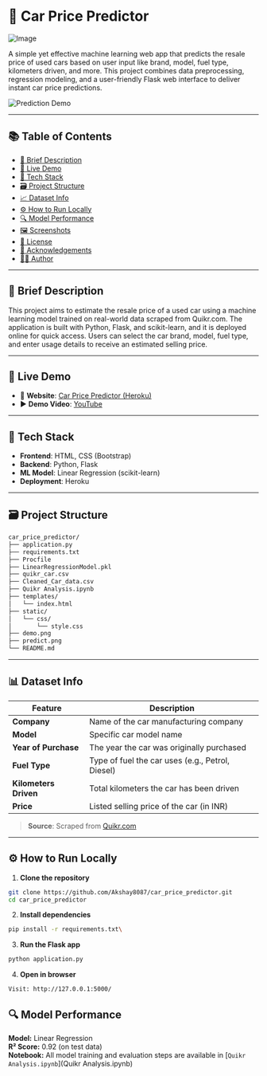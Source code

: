 # 🚗 Car Price Predictor
   
![Image](https://github.com/user-attachments/assets/b5414fd6-c37e-4961-8c5d-3a00e1e0d520)

A simple yet effective machine learning web app that predicts the resale price of used cars based on user input like brand, model, fuel type, kilometers driven, and more. This project combines data preprocessing, regression modeling, and a user-friendly Flask web interface to deliver instant car price predictions.

![Prediction Demo](predict.png)

---

## 📚 Table of Contents

- [📌 Brief Description](#-brief-description)
- [🚀 Live Demo](#-live-demo)
- [🧰 Tech Stack](#-tech-stack)
- [🗃️ Project Structure](#️-project-structure)
- [📈 Dataset Info](#-dataset-info)
- [⚙️ How to Run Locally](#️-how-to-run-locally)
- [🔍 Model Performance](#-model-performance)
- [🖼️ Screenshots](#️-screenshots)
- [📄 License](#-license)
- [🙌 Acknowledgements](#-acknowledgements)
- [👨‍💻 Author](#-author)

---

## 📌 Brief Description

This project aims to estimate the resale price of a used car using a machine learning model trained on real-world data scraped from Quikr.com. The application is built with Python, Flask, and scikit-learn, and it is deployed online for quick access. Users can select the car brand, model, fuel type, and enter usage details to receive an estimated selling price.

---

## 🚀 Live Demo

- 🔗 **Website**: [Car Price Predictor (Heroku)](https://car-price-price.herokuapp.com)
- ▶️ **Demo Video**: [YouTube](https://youtu.be/HEaFU68WAPM)

---

## 🧰 Tech Stack

- **Frontend**: HTML, CSS (Bootstrap)
- **Backend**: Python, Flask
- **ML Model**: Linear Regression (scikit-learn)
- **Deployment**: Heroku

---

## 🗃️ Project Structure
```bash 
car_price_predictor/
├── application.py
├── requirements.txt
├── Procfile
├── LinearRegressionModel.pkl
├── quikr_car.csv
├── Cleaned_Car_data.csv
├── Quikr Analysis.ipynb
├── templates/
│   └── index.html
├── static/
│   └── css/
│       └── style.css
├── demo.png
├── predict.png
└── README.md
```



---

## 📊 Dataset Info


| Feature             | Description                                         |
|---------------------|-----------------------------------------------------|
| **Company**         | Name of the car manufacturing company               |
| **Model**           | Specific car model name                             |
| **Year of Purchase**| The year the car was originally purchased           |
| **Fuel Type**       | Type of fuel the car uses (e.g., Petrol, Diesel)    |
| **Kilometers Driven**| Total kilometers the car has been driven           |
| **Price**           | Listed selling price of the car (in INR)            |

> **Source**: Scraped from [Quikr.com](https://www.quikr.com)


---

## ⚙️ How to Run Locally

1. **Clone the repository**

```bash
git clone https://github.com/Akshay8087/car_price_predictor.git
cd car_price_predictor
```


2. **Install dependencies**
   
```bash
pip install -r requirements.txt\
```

3. **Run the Flask app**
```bash
python application.py
```
4. **Open in browser**
```bash
Visit: http://127.0.0.1:5000/
```
## 🔍 Model Performance
 
**Model:** Linear Regression  
**R² Score:** 0.92 (on test data)  
**Notebook:** All model training and evaluation steps are available in [`Quikr Analysis.ipynb`](Quikr Analysis.ipynb)  

